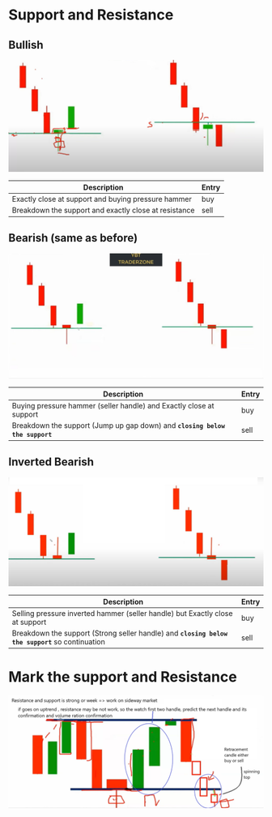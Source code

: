 # Support and Resistance

## Bullish

![alt text](img/1.png)

| Description                                           | Entry |
| ----------------------------------------------------- | ----- |
| Exactly close at support and buying pressure hammer   | buy   |
| Breakdown the support and exactly close at resistance | sell  |

## Bearish (same as before)

![alt text](img/2.png)

| Description                                                                  | Entry |
| ---------------------------------------------------------------------------- | ----- |
| Buying pressure hammer (seller handle) and Exactly close at support          | buy   |
| Breakdown the support (Jump up gap down) and **`closing below the support`** | sell  |

## Inverted Bearish

![alt text](img/3.png)

| Description                                                                                      | Entry |
| ------------------------------------------------------------------------------------------------ | ----- |
| Selling pressure inverted hammer (seller handle) but Exactly close at support                    | buy   |
| Breakdown the support (Strong seller handle) and **`closing below the support`** so continuation | sell  |

# Mark the support and Resistance

![alt text](img/5.png)
